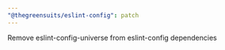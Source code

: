 ```yaml
---
"@thegreensuits/eslint-config": patch
---
```


Remove eslint-config-universe from eslint-config dependencies
